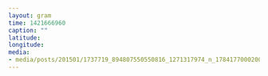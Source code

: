 ```yaml
---
layout: gram
time: 1421666960
caption: ""
latitude: 
longitude: 
media:
- media/posts/201501/1737719_894807550550816_1271317974_n_17841770002000351.jpg
---
```

